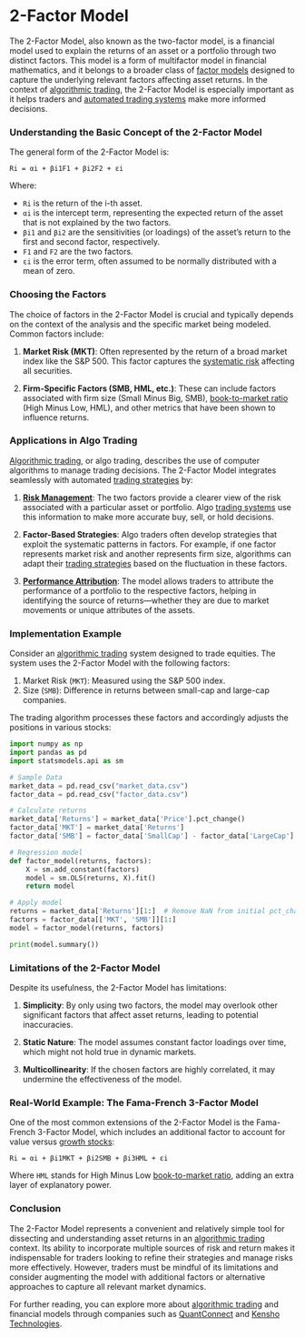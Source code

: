 # 2-Factor Model

The 2-Factor Model, also known as the two-factor model, is a financial model used to explain the returns of an asset or a portfolio through two distinct factors. This model is a form of multifactor model in financial mathematics, and it belongs to a broader class of [factor models](../f/factor_models.md) designed to capture the underlying relevant factors affecting asset returns. In the context of [algorithmic trading](../a/algorithmic_trading.md), the 2-Factor Model is especially important as it helps traders and [automated trading systems](../a/automated_trading_systems.md) make more informed decisions. 

### Understanding the Basic Concept of the 2-Factor Model

The general form of the 2-Factor Model is:

`Ri = αi + βi1F1 + βi2F2 + εi`

Where:
- `Ri` is the return of the i-th asset.
- `αi` is the intercept term, representing the expected return of the asset that is not explained by the two factors.
- `βi1` and `βi2` are the sensitivities (or loadings) of the asset’s return to the first and second factor, respectively.
- `F1` and `F2` are the two factors.
- `εi` is the error term, often assumed to be normally distributed with a mean of zero.

### Choosing the Factors

The choice of factors in the 2-Factor Model is crucial and typically depends on the context of the analysis and the specific market being modeled. Common factors include:

1. **Market Risk (MKT)**: Often represented by the return of a broad market index like the S&P 500. This factor captures the [systematic risk](../s/systematic_risk.md) affecting all securities.
   
2. **Firm-Specific Factors (SMB, HML, etc.)**: These can include factors associated with firm size (Small Minus Big, SMB), [book-to-market ratio](../b/book-to-market_ratio.md) (High Minus Low, HML), and other metrics that have been shown to influence returns.

### Applications in Algo Trading

[Algorithmic trading](../a/algorithmic_trading.md), or algo trading, describes the use of computer algorithms to manage trading decisions. The 2-Factor Model integrates seamlessly with automated [trading strategies](../t/trading_strategies.md) by:

1. **[Risk Management](../r/risk_management.md)**: The two factors provide a clearer view of the risk associated with a particular asset or portfolio. Algo [trading systems](../t/trading_systems.md) use this information to make more accurate buy, sell, or hold decisions.
   
2. **Factor-Based Strategies**: Algo traders often develop strategies that exploit the systematic patterns in factors. For example, if one factor represents market risk and another represents firm size, algorithms can adapt their [trading strategies](../t/trading_strategies.md) based on the fluctuation in these factors.

3. **[Performance Attribution](../p/performance_attribution.md)**: The model allows traders to attribute the performance of a portfolio to the respective factors, helping in identifying the source of returns—whether they are due to market movements or unique attributes of the assets.

### Implementation Example

Consider an [algorithmic trading](../a/algorithmic_trading.md) system designed to trade equities. The system uses the 2-Factor Model with the following factors:
1. Market Risk (`MKT`): Measured using the S&P 500 index.
2. Size (`SMB`): Difference in returns between small-cap and large-cap companies.

The trading algorithm processes these factors and accordingly adjusts the positions in various stocks:

```python
import numpy as np
import pandas as pd
import statsmodels.api as sm

# Sample Data
market_data = pd.read_csv("market_data.csv")
factor_data = pd.read_csv("factor_data.csv")

# Calculate returns
market_data['Returns'] = market_data['Price'].pct_change()
factor_data['MKT'] = market_data['Returns']
factor_data['SMB'] = factor_data['SmallCap'] - factor_data['LargeCap']

# Regression model
def factor_model(returns, factors):
    X = sm.add_constant(factors)
    model = sm.OLS(returns, X).fit()
    return model

# Apply model
returns = market_data['Returns'][1:]  # Remove NaN from initial pct_change
factors = factor_data[['MKT', 'SMB']][1:]
model = factor_model(returns, factors)

print(model.summary())
```

### Limitations of the 2-Factor Model

Despite its usefulness, the 2-Factor Model has limitations:

1. **Simplicity**: By only using two factors, the model may overlook other significant factors that affect asset returns, leading to potential inaccuracies.
   
2. **Static Nature**: The model assumes constant factor loadings over time, which might not hold true in dynamic markets.
   
3. **Multicollinearity**: If the chosen factors are highly correlated, it may undermine the effectiveness of the model.

### Real-World Example: The Fama-French 3-Factor Model

One of the most common extensions of the 2-Factor Model is the Fama-French 3-Factor Model, which includes an additional factor to account for value versus [growth stocks](../g/growth_stocks.md):

`Ri = αi + βi1MKT + βi2SMB + βi3HML + εi`

Where `HML` stands for High Minus Low [book-to-market ratio](../b/book-to-market_ratio.md), adding an extra layer of explanatory power.

### Conclusion

The 2-Factor Model represents a convenient and relatively simple tool for dissecting and understanding asset returns in an [algorithmic trading](../a/algorithmic_trading.md) context. Its ability to incorporate multiple sources of risk and return makes it indispensable for traders looking to refine their strategies and manage risks more effectively. However, traders must be mindful of its limitations and consider augmenting the model with additional factors or alternative approaches to capture all relevant market dynamics.

For further reading, you can explore more about [algorithmic trading](../a/algorithmic_trading.md) and financial models through companies such as [QuantConnect](https://www.quantconnect.com/) and [Kensho Technologies](https://www.kensho.com/).
